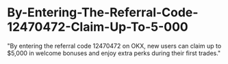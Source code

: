 # By-Entering-The-Referral-Code-12470472-Claim-Up-To-5-000
"By entering the referral code 12470472 on OKX, new users can claim up to $5,000 in welcome bonuses and enjoy extra perks during their first trades."
